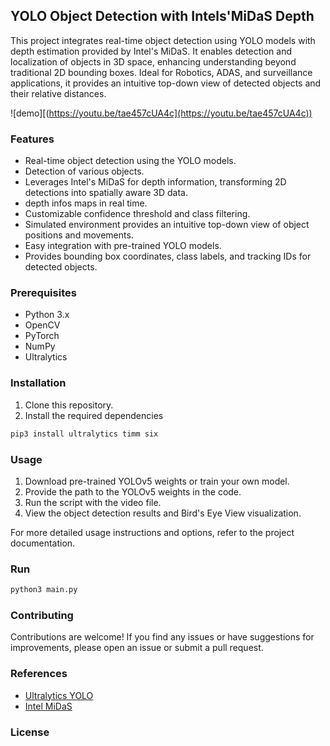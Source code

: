 ## YOLO Object Detection with Intels'MiDaS Depth

This project integrates real-time object detection using YOLO models with depth estimation provided by Intel's MiDaS. 
It enables detection and localization of objects in 3D space, enhancing understanding beyond traditional 2D bounding boxes. 
Ideal for Robotics, ADAS, and surveillance applications, it provides an intuitive top-down view of detected objects and their relative distances.

![demo][(https://youtu.be/tae457cUA4c](https://youtu.be/tae457cUA4c))

### Features

- Real-time object detection using the YOLO models.
- Detection of various objects.
- Leverages Intel's MiDaS for depth information, transforming 2D detections into spatially aware 3D data.
- depth infos maps in real time.
- Customizable confidence threshold and class filtering.
- Simulated environment provides an intuitive top-down view of object positions and movements.
- Easy integration with pre-trained YOLO models.
- Provides bounding box coordinates, class labels, and tracking IDs for detected objects.

### Prerequisites

- Python 3.x
- OpenCV
- PyTorch
- NumPy
- Ultralytics

### Installation

1. Clone this repository.
2. Install the required dependencies

```bash
pip3 install ultralytics timm six
```

### Usage

1. Download pre-trained YOLOv5 weights or train your own model.
2. Provide the path to the YOLOv5 weights in the code.
3. Run the script with the video file.
4. View the object detection results and Bird's Eye View visualization.

For more detailed usage instructions and options, refer to the project documentation.

### Run

```bash
python3 main.py
```

### Contributing

Contributions are welcome! If you find any issues or have suggestions for improvements, please open an issue or submit a pull request.

### References

* [Ultralytics YOLO](https://github.com/ultralytics)
* [Intel MiDaS](https://github.com/isl-org/MiDaS)


### License
